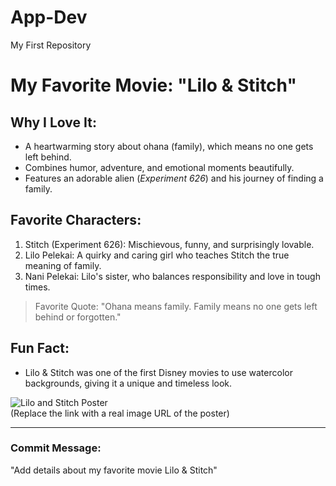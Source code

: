 # App-Dev
My First Repository
# My Favorite Movie: "Lilo & Stitch"

## Why I Love It:
- A heartwarming story about ohana (family), which means no one gets left behind.
- Combines humor, adventure, and emotional moments beautifully.
- Features an adorable alien (*Experiment 626*) and his journey of finding a family.

## Favorite Characters:
1. Stitch (Experiment 626): Mischievous, funny, and surprisingly lovable.
2. Lilo Pelekai: A quirky and caring girl who teaches Stitch the true meaning of family.
3. Nani Pelekai: Lilo's sister, who balances responsibility and love in tough times.

> Favorite Quote:
> "Ohana means family. Family means no one gets left behind or forgotten."

## Fun Fact:
- Lilo & Stitch was one of the first Disney movies to use watercolor backgrounds, giving it a unique and timeless look.

![Lilo and Stitch Poster](https://example.com/lilo-and-stitch.jpg)  
(Replace the link with a real image URL of the poster)

---

### Commit Message:
"Add details about my favorite movie Lilo & Stitch"
